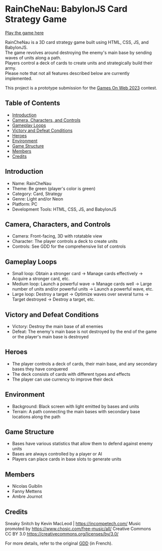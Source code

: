 # RainCheNau: BabylonJS Card Strategy Game   

[Play the game here](https://sylcantor.github.io/RainCheNau/)  

RainCheNau is a 3D card strategy game built using HTML, CSS, JS, and BabylonJS.  
The game revolves around destroying the enemy's main base by sending waves of units along a path.  
Players control a deck of cards to create units and strategically build their army.  
Please note that not all features described below are currently implemented.  

This project is a prototype submission for the [Games On Web 2023](https://www.cgi.com/france/fr-fr/event/games-on-web-2023) contest.  

## Table of Contents
- [Introduction](#introduction)  
- [Camera, Characters, and Controls](#camera-characters-and-controls)  
- [Gameplay Loops](#gameplay-loops)  
- [Victory and Defeat Conditions](#victory-and-defeat-conditions)  
- [Heroes](#heroes)  
- [Environment](#environment)  
- [Game Structure](#game-structure)  
- [Members](#members)  
- [Credits](#credits)  

<a id="introduction"></a>
## Introduction  

- Name: RainCheNau  
- Theme: Be green (player's color is green)  
- Category: Card, Strategy  
- Genre: Light and/or Neon  
- Platform: PC  
- Development Tools: HTML, CSS, JS, and BabylonJS  

<a id="camera-characters-and-controls"></a>
## Camera, Characters, and Controls  

- Camera: Front-facing, 3D with rotatable view  
- Character: The player controls a deck to create units  
- Controls: See GDD for the comprehensive list of controls  

<a id="gameplay-loops"></a>
## Gameplay Loops  

- Small loop: Obtain a stronger card -> Manage cards effectively -> Acquire a stronger card, etc.  
- Medium loop: Launch a powerful wave -> Manage cards well -> Large number of units and/or powerful units -> Launch a powerful wave, etc.  
- Large loop: Destroy a target -> Optimize waves over several turns -> Target destroyed -> Destroy a target, etc.  

<a id="victory-and-defeat-conditions"></a>
## Victory and Defeat Conditions  

- Victory: Destroy the main base of all enemies  
- Defeat: The enemy's main base is not destroyed by the end of the game or the player's main base is destroyed  

<a id="heroes"></a>
## Heroes  

- The player controls a deck of cards, their main base, and any secondary bases they have conquered  
- The deck consists of cards with different types and effects  
- The player can use currency to improve their deck  

<a id="environment"></a>
## Environment  

- Background: Black screen with light emitted by bases and units  
- Terrain: A path connecting the main bases with secondary base locations along the path  

<a id="game-structure"></a>
## Game Structure  

- Bases have various statistics that allow them to defend against enemy units  
- Bases are always controlled by a player or AI  
- Players can place cards in base slots to generate units  

<a id="members"></a>
## Members  

- Nicolas Guiblin  
- Fanny Mettens  
- Ambre Journot  


<a id="credits"></a>
## Credits

Sneaky Snitch by Kevin MacLeod | https://incompetech.com/
Music promoted by https://www.chosic.com/free-music/all/
Creative Commons CC BY 3.0
https://creativecommons.org/licenses/by/3.0/

For more details, refer to the original [GDD](https://github.com/Sylcantor/RainCheNau/blob/main/docs/GDD.pdf) (in French).
